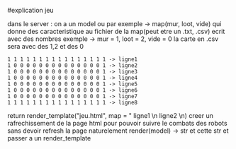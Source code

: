 #explication jeu

dans le server :
    on a un model ou par exemple -> map(mur, loot, vide) 
    qui donne des caracteristique au fichier de la map(peut etre un .txt, .csv) ecrit avec des nombres
    exemple -> mur = 1, loot = 2, vide = 0
    la carte en .csv sera avec des 1,2 et des 0

    1 1 1 1 1 1 1 1 1 1 1 1 1 1 1 1 -> ligne1
    1 0 0 0 0 0 0 0 0 0 0 0 0 0 0 1 -> ligne2
    1 0 0 0 0 0 0 0 0 0 0 0 0 0 0 1 -> ligne3
    1 0 0 0 0 0 0 0 0 0 0 0 0 0 0 1 -> ligne4
    1 0 0 0 0 0 0 0 0 0 0 0 0 0 0 1 -> ligne5
    1 0 0 0 0 0 0 0 0 0 0 0 0 0 0 1 -> ligne6
    1 0 0 0 0 0 0 0 0 0 0 0 0 0 0 1 -> ligne7
    1 1 1 1 1 1 1 1 1 1 1 1 1 1 1 1 -> ligne8

return render_template("jeu.html", map = " ligne1 \n ligne2 \n)
creer un rafrechissement de la page html pour pouvoir suivre le combats des robots sans devoir refresh la page naturelement
render(model) -> str et cette str et passer a un render_template